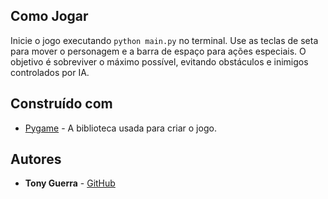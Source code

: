 
## Como Jogar

Inicie o jogo executando `python main.py` no terminal. Use as teclas de seta para mover o personagem e a barra de espaço para ações especiais. O objetivo é sobreviver o máximo possível, evitando obstáculos e inimigos controlados por IA.

## Construído com

- [Pygame](https://www.pygame.org/news) - A biblioteca usada para criar o jogo.

## Autores

- **Tony Guerra** -  [GitHub](https://github.com/TonyGuerra122)